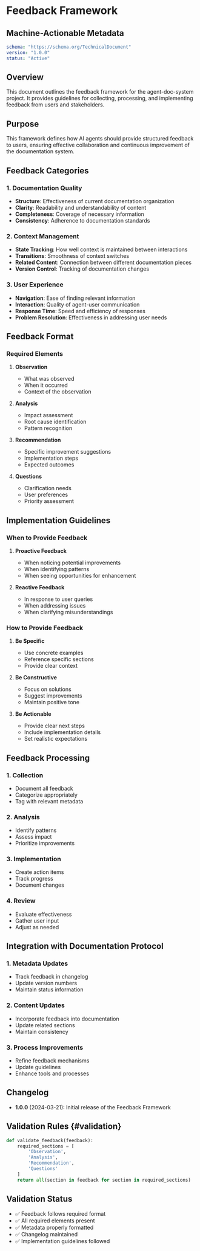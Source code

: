 # Feedback Framework

## Machine-Actionable Metadata
```yaml
schema: "https://schema.org/TechnicalDocument"
version: "1.0.0"
status: "Active"
```

## Overview

This document outlines the feedback framework for the agent-doc-system project. It provides guidelines for collecting, processing, and implementing feedback from users and stakeholders.

## Purpose

This framework defines how AI agents should provide structured feedback to users, ensuring effective collaboration and continuous improvement of the documentation system.

## Feedback Categories

### 1. Documentation Quality

- **Structure**: Effectiveness of current documentation organization
- **Clarity**: Readability and understandability of content
- **Completeness**: Coverage of necessary information
- **Consistency**: Adherence to documentation standards

### 2. Context Management

- **State Tracking**: How well context is maintained between interactions
- **Transitions**: Smoothness of context switches
- **Related Content**: Connection between different documentation pieces
- **Version Control**: Tracking of documentation changes

### 3. User Experience

- **Navigation**: Ease of finding relevant information
- **Interaction**: Quality of agent-user communication
- **Response Time**: Speed and efficiency of responses
- **Problem Resolution**: Effectiveness in addressing user needs

## Feedback Format

### Required Elements

1. **Observation**
   - What was observed
   - When it occurred
   - Context of the observation

2. **Analysis**
   - Impact assessment
   - Root cause identification
   - Pattern recognition

3. **Recommendation**
   - Specific improvement suggestions
   - Implementation steps
   - Expected outcomes

4. **Questions**
   - Clarification needs
   - User preferences
   - Priority assessment

## Implementation Guidelines

### When to Provide Feedback

1. **Proactive Feedback**
   - When noticing potential improvements
   - When identifying patterns
   - When seeing opportunities for enhancement

2. **Reactive Feedback**
   - In response to user queries
   - When addressing issues
   - When clarifying misunderstandings

### How to Provide Feedback

1. **Be Specific**
   - Use concrete examples
   - Reference specific sections
   - Provide clear context

2. **Be Constructive**
   - Focus on solutions
   - Suggest improvements
   - Maintain positive tone

3. **Be Actionable**
   - Provide clear next steps
   - Include implementation details
   - Set realistic expectations

## Feedback Processing

### 1. Collection

- Document all feedback
- Categorize appropriately
- Tag with relevant metadata

### 2. Analysis

- Identify patterns
- Assess impact
- Prioritize improvements

### 3. Implementation

- Create action items
- Track progress
- Document changes

### 4. Review

- Evaluate effectiveness
- Gather user input
- Adjust as needed

## Integration with Documentation Protocol

### 1. Metadata Updates

- Track feedback in changelog
- Update version numbers
- Maintain status information

### 2. Content Updates

- Incorporate feedback into documentation
- Update related sections
- Maintain consistency

### 3. Process Improvements

- Refine feedback mechanisms
- Update guidelines
- Enhance tools and processes

## Changelog

- **1.0.0** (2024-03-21): Initial release of the Feedback Framework

## Validation Rules {#validation}

```python
def validate_feedback(feedback):
    required_sections = [
        'Observation',
        'Analysis',
        'Recommendation',
        'Questions'
    ]
    return all(section in feedback for section in required_sections)
```

## Validation Status

- ✅ Feedback follows required format
- ✅ All required elements present
- ✅ Metadata properly formatted
- ✅ Changelog maintained
- ✅ Implementation guidelines followed 